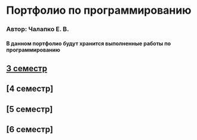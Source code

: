 # Портфолио по программированию
### Автор: Чалапко Е. В.

#### В данном портфолио будут хранится выполненные работы по программированию

## [3 семестр](/Programming_Portfolio/3-sem)
## [4 семестр]
## [5 семестр]
## [6 семестр]
